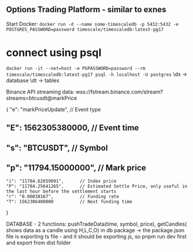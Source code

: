 ## Options Trading Platform - similar to exnes

Start Docker: 
```docker run -d --name some-timescaledb -p 5432:5432 -e POSTGRES_PASSWORD=password timescale/timescaledb:latest-pg17```

# connect using psql
```docker run -it --net=host -e PGPASSWORD=password --rm timescale/timescaledb:latest-pg17 psql -h localhost -U postgres```
\dx -> database
\dt -> tables

Binance API streaming data: 
wss://fstream.binance.com/stream?streams=btcusdt@markPrice

  {
    "e": "markPriceUpdate",  	// Event type
##    "E": 1562305380000,      	// Event time
##    "s": "BTCUSDT",          	// Symbol
##    "p": "11794.15000000",   	// Mark price
    "i": "11784.62659091",		// Index price
    "P": "11784.25641265",		// Estimated Settle Price, only useful in the last hour before the settlement starts
    "r": "0.00038167",       	// Funding rate
    "T": 1562306400000       	// Next funding time
  }

  DATABASE - 2 functions: pushTradeData(time, symbol, price), getCandles( shows data as a candle using H,L,C,O)
  in db package -> the package.json file is exporting ts file - and it should be exporting js, so pnpm run dev first and export from dist folder